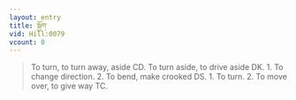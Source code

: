 ```yaml
---
layout: entry
title: སྐྱོག་
vid: Hill:0079
vcount: 0
---
```

> To turn, to turn away, aside CD\. To turn aside, to drive aside DK\. 1\. To change direction\. 2\. To bend, make crooked DS\. 1\. To turn\. 2\. To move over, to give way TC\.


